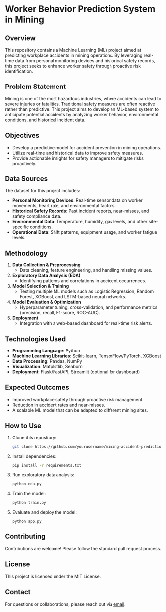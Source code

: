 # Worker Behavior Prediction System in Mining

## Overview
This repository contains a Machine Learning (ML) project aimed at predicting workplace accidents in mining operations. By leveraging real-time data from personal monitoring devices and historical safety records, this project seeks to enhance worker safety through proactive risk identification.

## Problem Statement
Mining is one of the most hazardous industries, where accidents can lead to severe injuries or fatalities. Traditional safety measures are often reactive rather than predictive. This project aims to develop an ML-based system to anticipate potential accidents by analyzing worker behavior, environmental conditions, and historical incident data.

## Objectives
- Develop a predictive model for accident prevention in mining operations.
- Utilize real-time and historical data to improve safety measures.
- Provide actionable insights for safety managers to mitigate risks proactively.

## Data Sources
The dataset for this project includes:
- **Personal Monitoring Devices**: Real-time sensor data on worker movements, heart rate, and environmental factors.
- **Historical Safety Records**: Past incident reports, near-misses, and safety compliance data.
- **Environmental Data**: Temperature, humidity, gas levels, and other site-specific conditions.
- **Operational Data**: Shift patterns, equipment usage, and worker fatigue levels.

## Methodology
1. **Data Collection & Preprocessing**
   - Data cleaning, feature engineering, and handling missing values.
2. **Exploratory Data Analysis (EDA)**
   - Identifying patterns and correlations in accident occurrences.
3. **Model Selection & Training**
   - Testing multiple ML models such as Logistic Regression, Random Forest, XGBoost, and LSTM-based neural networks.
4. **Model Evaluation & Optimization**
   - Hyperparameter tuning, cross-validation, and performance metrics (precision, recall, F1-score, ROC-AUC).
5. **Deployment**
   - Integration with a web-based dashboard for real-time risk alerts.

## Technologies Used
- **Programming Language**: Python
- **Machine Learning Libraries**: Scikit-learn, TensorFlow/PyTorch, XGBoost
- **Data Processing**: Pandas, NumPy
- **Visualization**: Matplotlib, Seaborn
- **Deployment**: Flask/FastAPI, Streamlit (optional for dashboard)

## Expected Outcomes
- Improved workplace safety through proactive risk management.
- Reduction in accident rates and near-misses.
- A scalable ML model that can be adapted to different mining sites.

## How to Use
1. Clone this repository:
   ```bash
   git clone https://github.com/yourusername/mining-accident-prediction.git
   ```
2. Install dependencies:
   ```bash
   pip install -r requirements.txt
   ```
3. Run exploratory data analysis:
   ```bash
   python eda.py
   ```
4. Train the model:
   ```bash
   python train.py
   ```
5. Evaluate and deploy the model:
   ```bash
   python app.py
   ```

## Contributing
Contributions are welcome! Please follow the standard pull request process.

## License
This project is licensed under the MIT License.

## Contact
For questions or collaborations, please reach out via [email](mailto:your-email@example.com).
